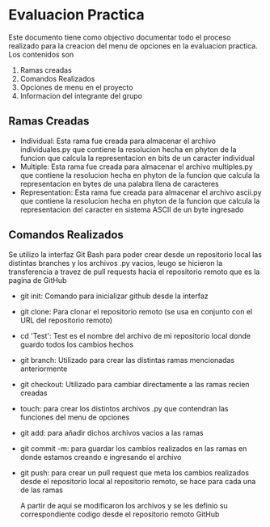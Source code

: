# Evaluacion Practica
Este documento tiene como objectivo documentar todo el proceso realizado para la creacion del menu de opciones en la evaluacion practica. Los contenidos son
1. Ramas creadas
2. Comandos Realizados
3. Opciones de menu en el proyecto
4. Informacion del integrante del grupo

## Ramas Creadas
- Individual: Esta rama fue creada para almacenar el archivo individuales.py que contiene la resolucion hecha en phyton de la funcion que calcula la representacion en bits de un caracter individual
- Multiple: Esta rama fue creada para almacenar el archivo multiples.py que contiene la resolucion hecha en phyton de la funcion que calcula la representacion en bytes de una palabra llena de caracteres
- Representation: Esta rama fue creada para almacenar el archivo ascii.py que contiene la resolucion hecha en phyton de la funcion que calcula la representacion del caracter en sistema ASCII de un byte ingresado

## Comandos Realizados
Se utilizo la interfaz Git Bash para poder crear desde un repositorio local las distintas branches y los archivos .py vacios, leugo se hicieron la transferencia a travez de pull requests hacia el repositorio remoto que es la pagina de GitHub
- git init: Comando para inicializar github desde la interfaz
- git clone: Para clonar el repositorio remoto (se usa en conjunto con el URL del repositorio remoto)
- cd 'Test': Test es el nombre del archivo de mi repositorio local donde guardo todos los cambios hechos
- git branch: Utilizado para crear las distintas ramas mencionadas anteriormente
- git checkout: Utilizado para cambiar directamente a las ramas recien creadas
- touch: para crear los distintos archivos .py que contendran las funciones del menu de opciones
- git add: para añadir dichos archivos vacios a las ramas
- git commit -m: para guardar los cambios realizados en las ramas en donde estamos creando e ingresando el archivo
- git push: para crear un pull request que meta los cambios realizados desde el repositorio local al repositorio remoto, se hace para cada una de las ramas

  A partir de aqui se modificaron los archivos y se les definio su correspondiente codigo desde el repositorio remoto GitHub
